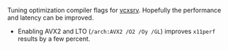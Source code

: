 Tuning optimization compiler flags for [vcxsrv](https://sourceforge.net/projects/vcxsrv/). Hopefully the performance and latency can be improved.
- Enabling AVX2 and LTO (`/arch:AVX2 /O2 /Oy /GL`) improves `x11perf` results by a few percent.
